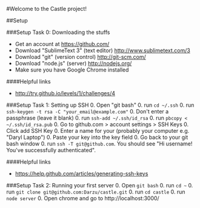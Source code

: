 #Welcome to the Castle project!

##Setup

###Setup Task 0: Downloading the stuffs
- Get an account at https://github.com/
- Download "SublimeText 3" (text editor) http://www.sublimetext.com/3
- Download "git" (version control) http://git-scm.com/
- Download "node.js" (server) http://nodejs.org/
- Make sure you have Google Chrome installed

####Helpful links
- http://try.github.io/levels/1/challenges/4

###Setup Task 1: Setting up SSH
0. Open "git bash"
0. run ```cd ~/.ssh```
0. run ```ssh-keygen -t rsa -C "your_email@example.com"```
0. Don't enter a passphrase (leave it blank)
0. run ```ssh-add ~/.ssh/id_rsa```
0. run ```pbcopy < ~/.ssh/id_rsa.pub```
0. Go to github.com > account settings > SSH Keys
0. Click add SSH Key
0. Enter a name for your (probably your computer e.g. "Daryl Laptop")
0. Paste your key into the key field
0. Go back to your git bash window
0. run ```ssh -T git@github.com```. You should see "Hi username! You've successfully authenticated".

####Helpful links
- https://help.github.com/articles/generating-ssh-keys
 
###Setup Task 2: Running your first server
0. Open ```git bash```
0. run ```cd ~```
0. run ```git clone git@github.com:Darzu/castle.git```
0. run ```cd castle```
0. run ```node server```
0. Open chrome and go to http://localhost:3000/
